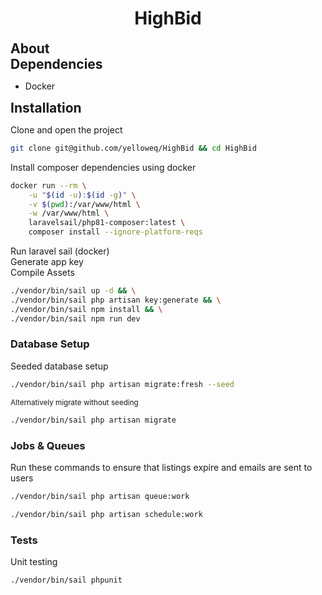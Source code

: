 # <center> HighBid </center>
## About
## Dependencies
* Docker

## Installation

Clone and open the project
```bash
git clone git@github.com/yelloweq/HighBid && cd HighBid
```

Install composer dependencies using docker
```bash
docker run --rm \
    -u "$(id -u):$(id -g)" \
    -v $(pwd):/var/www/html \
    -w /var/www/html \
    laravelsail/php81-composer:latest \
    composer install --ignore-platform-reqs
```
Run laravel sail (docker) <br> 
Generate app key <br>
Compile Assets 
```bash
./vendor/bin/sail up -d && \
./vendor/bin/sail php artisan key:generate && \
./vendor/bin/sail npm install && \
./vendor/bin/sail npm run dev
```


### Database Setup
Seeded database setup
```bash
./vendor/bin/sail php artisan migrate:fresh --seed
```

<small>Alternatively migrate without seeding</small>
```bash
./vendor/bin/sail php artisan migrate
```

### Jobs & Queues
Run these commands to ensure that listings expire and emails are sent to users
```bash
./vendor/bin/sail php artisan queue:work 
```
```bash
./vendor/bin/sail php artisan schedule:work 
```

### Tests
Unit testing
```bash
./vendor/bin/sail phpunit
```
<style>
    h2 {
        margin:0;;
        width:100%;
    };
    
</style>
